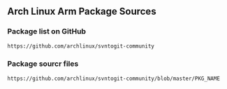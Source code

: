 ## Arch Linux Arm Package Sources

### Package list on GitHub
```sh
https://github.com/archlinux/svntogit-community
```

### Package sourcr files
```sh
https://github.com/archlinux/svntogit-community/blob/master/PKG_NAME
```
